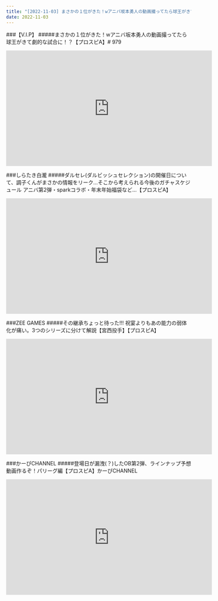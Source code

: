 ```yaml
---
title: "[2022-11-03] まさかの１位がきた！wアニバ坂本勇人の動画撮ってたら球王がきて劇的な試合に！？【プロスピA】# 979 他"
date: 2022-11-03
---
```

###【V.I.P】
#####まさかの１位がきた！wアニバ坂本勇人の動画撮ってたら球王がきて劇的な試合に！？【プロスピA】# 979
<iframe width="560" height="315" src="https://www.youtube.com/embed/wgAl78isO40" frameborder="0" allow="accelerometer; autoplay; clipboard-write; encrypted-media; gyroscope; picture-in-picture" allowfullscreen></iframe>

###しらたき白瀧
#####ダルセレ(ダルビッシュセレクション)の開催日について、調子くんがまさかの情報をリーク…そこから考えられる今後のガチャスケジュール アニバ第2弾・sparkコラボ・年末年始福袋など…【プロスピA】
<iframe width="560" height="315" src="https://www.youtube.com/embed/m5CQeYgAxfY" frameborder="0" allow="accelerometer; autoplay; clipboard-write; encrypted-media; gyroscope; picture-in-picture" allowfullscreen></iframe>

###ZEE GAMES
#####その継承ちょっと待った!!! 祝宴よりもあの能力の弱体化が痛い。3つのシリーズに分けて解説【宮西投手】【プロスピA】
<iframe width="560" height="315" src="https://www.youtube.com/embed/HSB96XqohSk" frameborder="0" allow="accelerometer; autoplay; clipboard-write; encrypted-media; gyroscope; picture-in-picture" allowfullscreen></iframe>

###かーぴCHANNEL
#####登場日が漏洩(？)したOB第2弾、ラインナップ予想動画作るぞ！パリーグ編【プロスピA】かーぴCHANNEL
<iframe width="560" height="315" src="https://www.youtube.com/embed/0F-JF9WzGE0" frameborder="0" allow="accelerometer; autoplay; clipboard-write; encrypted-media; gyroscope; picture-in-picture" allowfullscreen></iframe>

